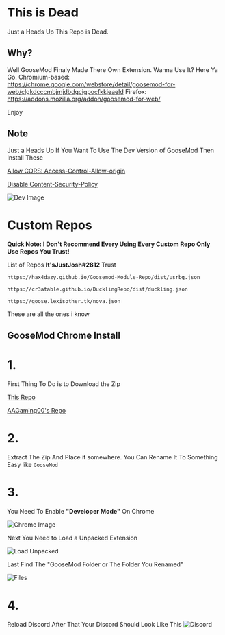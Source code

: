 # This is Dead
Just a Heads Up This Repo is Dead.

## Why?
Well GooseMod Finaly Made There Own Extension.
Wanna Use It? Here Ya Go.
Chromium-based: https://chrome.google.com/webstore/detail/goosemod-for-web/clgkdcccmbjmjdbdgcigpocfkkjeaeld
Firefox: https://addons.mozilla.org/addon/goosemod-for-web/

Enjoy


## Note 
Just a Heads Up If You Want To Use The Dev Version of GooseMod Then Install These

[Allow CORS: Access-Control-Allow-origin](https://chrome.google.com/webstore/detail/allow-cors-access-control/lhobafahddgcelffkeicbaginigeejlf)

[Disable Content-Security-Policy](https://chrome.google.com/webstore/detail/disable-content-security/ieelmcmcagommplceebfedjlakkhpden)

![Dev Image](https://raw.githubusercontent.com/TheRealGWJosh/GooseMod-chrome/master/images/Screenshot%202021-06-10%2011.31.05%20AM.png)
# Custom Repos
**Quick Note: I Don't Recommend Every Using Every Custom Repo Only Use Repos You Trust!**

List of Repos **It'sJustJosh#2812** Trust

``https://hax4dazy.github.io/Goosemod-Module-Repo/dist/usrbg.json``

``https://cr3atable.github.io/DucklingRepo/dist/duckling.json``

``https://goose.lexisother.tk/nova.json``

These are all the ones i know

## GooseMod Chrome Install

# **1.**

First Thing To Do is to Download the Zip

[This Repo](https://api.github.com/repos/TheRealGWJosh/GooseMod-chrome/zipball/master)

[AAGaming00's Repo](https://api.github.com/repos/AAGaming00/GooseMod-chrome/zipball/master)

# **2.**
Extract The Zip And Place it somewhere. You Can Rename It To Something Easy like ``GooseMod``

# **3.** 

You Need To Enable **"Developer Mode"** On Chrome

![Chrome Image](https://raw.githubusercontent.com/TheRealGWJosh/GooseMod-chrome/master/images/Screenshot%202021-06-10%2011.51.50%20AM.png)

Next You Need to Load a Unpacked Extension

![Load Unpacked](https://raw.githubusercontent.com/TheRealGWJosh/GooseMod-chrome/master/images/Screenshot%202021-06-10%2011.53.51%20AM.png)

Last Find The "GooseMod Folder or The Folder You Renamed"

![Files](https://raw.githubusercontent.com/TheRealGWJosh/GooseMod-chrome/master/images/Screenshot%202021-06-10%2011.56.54%20AM.png)

# **4.**
Reload Discord After That Your Discord Should Look Like This
![Discord](https://raw.githubusercontent.com/TheRealGWJosh/GooseMod-chrome/master/images/Screenshot%202021-06-10%2012.04.06%20PM.png)
